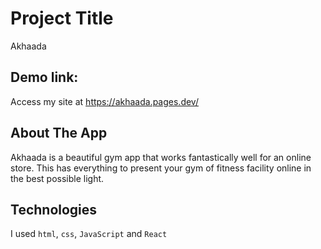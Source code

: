 # Project Title
Akhaada

## Demo link:
Access my site at https://akhaada.pages.dev/


## About The App
Akhaada is a beautiful gym app that works fantastically well for an online store. This has everything to present your gym of fitness facility online in the best possible light.



## Technologies
I used `html`, `css`, `JavaScript` and `React`


